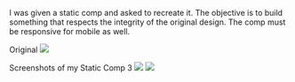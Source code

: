 
I was given a static comp and asked to recreate it. The objective is to build something that respects the integrity of the original design.  The comp must be responsive for mobile as well.

Original
<img src="images/original">

Screenshots of my Static Comp 3
<img src="images/screenshot1">
<img src="images/screenshot2">
